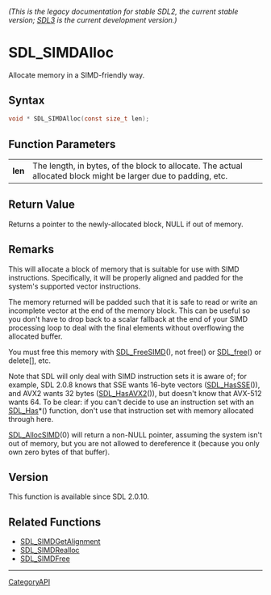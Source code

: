 ###### (This is the legacy documentation for stable SDL2, the current stable version; [SDL3](https://wiki.libsdl.org/SDL3/) is the current development version.)
# SDL_SIMDAlloc

Allocate memory in a SIMD-friendly way.

## Syntax

```c
void * SDL_SIMDAlloc(const size_t len);

```

## Function Parameters

|             |                                                                                                                 |
| ----------- | --------------------------------------------------------------------------------------------------------------- |
| **len**     | The length, in bytes, of the block to allocate. The actual allocated block might be larger due to padding, etc. |

## Return Value

Returns a pointer to the newly-allocated block, NULL if out of memory.

## Remarks

This will allocate a block of memory that is suitable for use with SIMD
instructions. Specifically, it will be properly aligned and padded for the
system's supported vector instructions.

The memory returned will be padded such that it is safe to read or write an
incomplete vector at the end of the memory block. This can be useful so you
don't have to drop back to a scalar fallback at the end of your SIMD
processing loop to deal with the final elements without overflowing the
allocated buffer.

You must free this memory with [SDL_FreeSIMD](SDL_FreeSIMD)(), not free()
or [SDL_free](SDL_free)() or delete[], etc.

Note that SDL will only deal with SIMD instruction sets it is aware of; for
example, SDL 2.0.8 knows that SSE wants 16-byte vectors
([SDL_HasSSE](SDL_HasSSE)()), and AVX2 wants 32 bytes
([SDL_HasAVX2](SDL_HasAVX2)()), but doesn't know that AVX-512 wants 64. To
be clear: if you can't decide to use an instruction set with an
[SDL_Has](SDL_Has)*() function, don't use that instruction set with memory
allocated through here.

[SDL_AllocSIMD](SDL_AllocSIMD)(0) will return a non-NULL pointer, assuming
the system isn't out of memory, but you are not allowed to dereference it
(because you only own zero bytes of that buffer).

## Version

This function is available since SDL 2.0.10.

## Related Functions

* [SDL_SIMDGetAlignment](SDL_SIMDGetAlignment)
* [SDL_SIMDRealloc](SDL_SIMDRealloc)
* [SDL_SIMDFree](SDL_SIMDFree)

----
[CategoryAPI](CategoryAPI)

